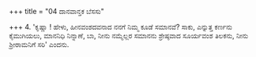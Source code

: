 +++
title = "04 ದಾನವಾನ್ತಕ ಬೆಸಸು"

+++
4. 'ಕೃಷ್ಣಾ ! ಹೇಳು, ಹೀನವಂಶದವನಾದ ನನಗೆ ನಿಮ್ಮ ಕೂಡೆ ಸಮಾನವೆ? ಸಾಕು, ಎನ್ನುತ್ತ ಕರ್ಣನು ಕೈಮುಗಿಯಲು, ಮಾನನಿಧಿ ನಿನ್ನಾಣೆ, ಬಾ, ನೀನು ನಮ್ಮೆಲ್ಲರ ಸಮಾನನು ಶ್ರೇಷ್ಠವಾದ ಸೂರ್ಯವಂಶ ತಿಲಕನು, ನೀನು ಶ್ರೀರಾಮನಿಗೆ ಸರಿ' ಎಂದನು.
